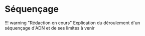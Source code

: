 # Séquençage

!!! warning "Rédaction en cours"
    Explication du déroulement d'un séquençage d'ADN et de ses limites à venir